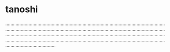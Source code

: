 # tanoshi

.......................................................................................................................................................................................................................................................................................................................................................................................................................................................................................................................................................
